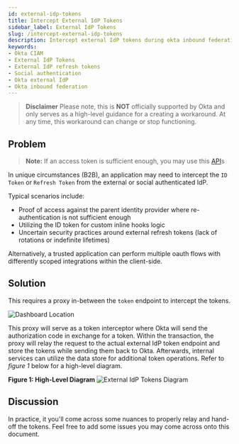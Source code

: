 ```yaml
---
id: external-idp-tokens
title: Intercept External IdP Tokens
sidebar_label: External IdP Tokens
slug: /intercept-external-idp-tokens
description: Intercept external IdP tokens during okta inbound federation / social authentication
keywords:
- Okta CIAM
- External IdP Tokens
- External IdP refresh tokens
- Social authentication
- Okta external IdP
- Okta inbound federation
---
```


> **Disclaimer**
> Please note, this is **NOT** officially supported by Okta and only serves as a high-level guidance for a creating a workaround. At any time, this workaround can change or stop functioning.

## Problem
> **Note:** If an access token is sufficient enough, you may use this [API](https://developer.okta.com/docs/reference/api/idps/#social-authentication-token-operation)s

In unique circumstances (B2B), an application may need to intercept the `ID Token` or `Refresh Token` from the external or social authenticated IdP.

Typical scenarios include:
- Proof of access against the parent identity provider where re-authentication is not sufficient enough
- Utilizing the ID token for custom inline hooks logic
- Uncertain security practices around external refresh tokens (lack of rotations or indefinite lifetimes)

Alternatively, a trusted application can perform multiple oauth flows with differently scoped integrations within the client-side.

## Solution
This requires a proxy in-between the `token` endpoint to intercept the tokens.

![Dashboard Location](https://user-images.githubusercontent.com/6020066/123849790-3600d000-d8e7-11eb-9023-44a17aba60ff.png)

This proxy will serve as a token interceptor where Okta will send the authorization code in exchange for a token. Within the transaction, the proxy will relay the request to the actual external IdP token endpoint and store the tokens while sending them back to Okta. Afterwards, internal services can utilize the data store for additional token operations. Refer to *figure 1* below for a high-level diagram.

**Figure 1: High-Level Diagram**
![External IdP Tokens Diagram](https://user-images.githubusercontent.com/6020066/123849258-96434200-d8e6-11eb-9134-fd0ffd8ad62c.jpeg)

## Discussion
In practice, it you'll come across some nuances to properly relay and hand-off the tokens. Feel free to add some issues you may come across onto this document.
